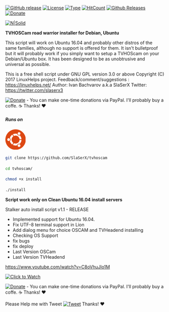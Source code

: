[![GitHub release](https://img.shields.io/github/release/qubyte/rubidium.svg)](https://github.com/slaserx/tvhoscam)
[![License](https://img.shields.io/badge/license-GPL--3.0-red.svg)](https://opensource.org/licenses/GPL-3.0)
[![Type](https://img.shields.io/badge/type-%2Fbin%2Fsh-red.svg)](https://en.wikipedia.org/?title=Bourne_shell)
[![HitCount](http://hits.dwyl.io/slaserx/tvhoscam.svg)](http://hits.dwyl.io/slaserx/tvhoscam)
[![Github Releases](https://img.shields.io/github/downloads/atom/atom/latest/total.svg)](http://github.com/SlaSerX/tvhoscam)
[![Donate](https://img.shields.io/badge/Donate-PayPal-blue.svg)](https://www.paypal.com/cgi-bin/webscr?cmd=_donations&business=slaserx@itbox.bg&item_name=LinuxHelps%20Support&currency_code=EUR)

[![N|Solid](http://i68.tinypic.com/a1ohky.png)](https://linuxhelps.net)

<b>TVHOSCam road warrior installer for Debian, Ubuntu</b>

This script will work on Ubuntu 16.04 and probably other distros
of the same families, although no support is offered for them. It isn't
bulletproof but it will probably work if you simply want to setup a TVHOScam on
your Debian/Ubuntu box. It has been designed to be as unobtrusive and
universal as possible.

This is a free shell script under GNU GPL version 3.0 or above
Copyright (C) 2017 LinuxHelps project.
Feedback/comment/suggestions : https://linuxhelps.net/
Author: Ivan Bachvarov a.k.a SlaSerX
Twitter: https://twitter.com/slaserx3

[![Donate](https://img.shields.io/badge/Donate-PayPal-blue.svg)](https://www.paypal.com/cgi-bin/webscr?cmd=_donations&business=slaserx@itbox.bg&item_name=LinuxHelps%20Support&currency_code=EUR) - You can make one-time donations via PayPal. I'll probably buy a coffe. :coffee:
Thanks! :heart:

##### Runs on
[![Ubuntu](https://raw.githubusercontent.com/slaserx/icons/master/64x64/ubuntu.png)](https://www.ubuntu.com)


```sh
git clone https://github.com/SlaSerX/tvhoscam

cd tvhoscam/

chmod +x install

./install
```


<b>Script work only on Clean Ubuntu 16.04 install servers</b>

Stalker auto install script v1.1 - RELEASE

  * Implemented support for Ubuntu 16.04.
  * Fix UTF-8 terminal support in Lion
  * Add dialog menu for choice OSCAM and TVHeadend installing
  * Checking OS Support
  * fix bugs
  * fix deploy
  * Last Version OSCam
  * Last Version TVHeadend

https://www.youtube.com/watch?v=C8oVhuJlo1M

[![Click to Watch](https://img.youtube.com/vi/C8oVhuJlo1M/0.jpg)](https://www.youtube.com/watch?v=C8oVhuJlo1M "Click to Watch")

[![Donate](https://img.shields.io/badge/Donate-PayPal-blue.svg)](https://www.paypal.com/cgi-bin/webscr?cmd=_donations&business=slaserx@itbox.bg&item_name=LinuxHelps%20Support&currency_code=EUR) - You can make one-time donations via PayPal. I'll probably buy a coffe. :coffee:
Thanks! :heart:

Please Help me with Tweet [![Tweet](https://img.shields.io/twitter/url/http/shields.io.svg?style=social)](https://twitter.com/intent/tweet?text=TVHOscam%20WM%20Auto%20road%20warrior%20installer%20for%20Debian,%20Ubuntu&url=https://github.com/SlaSerX/tvhoscam&via=Twitter&hashtags=iptv,linux,ubuntu,debian,infomir,tvheadend,oscam,ministra,kodi,libreelec,openelec) Thanks! :heart:

